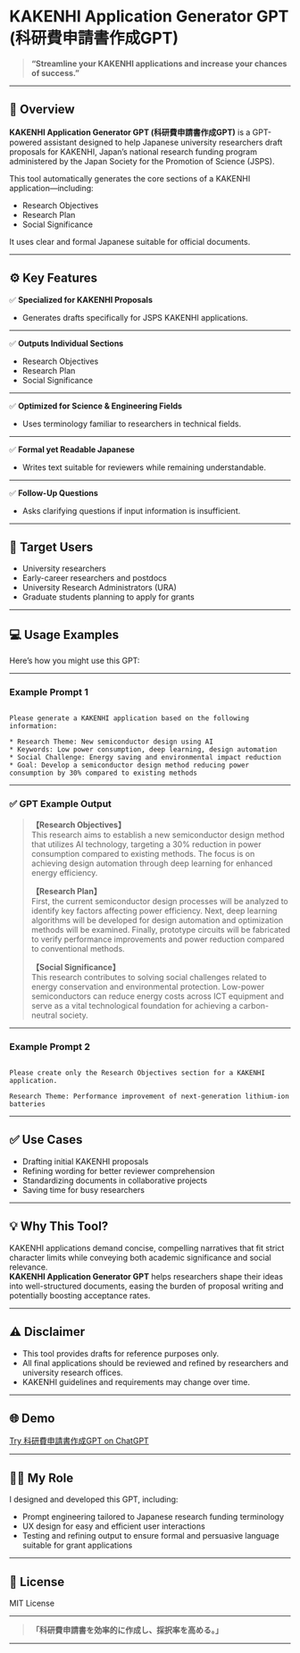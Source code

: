 # KAKENHI Application Generator GPT (科研費申請書作成GPT)

> **“Streamline your KAKENHI applications and increase your chances of success.”**

---

## 📌 Overview

**KAKENHI Application Generator GPT (科研費申請書作成GPT)** is a GPT-powered assistant designed to help Japanese university researchers draft proposals for KAKENHI, Japan’s national research funding program administered by the Japan Society for the Promotion of Science (JSPS).

This tool automatically generates the core sections of a KAKENHI application—including:

- Research Objectives
- Research Plan
- Social Significance

It uses clear and formal Japanese suitable for official documents.

---

## ⚙️ Key Features

✅ **Specialized for KAKENHI Proposals**

- Generates drafts specifically for JSPS KAKENHI applications.

---

✅ **Outputs Individual Sections**

- Research Objectives
- Research Plan
- Social Significance

---

✅ **Optimized for Science & Engineering Fields**

- Uses terminology familiar to researchers in technical fields.

---

✅ **Formal yet Readable Japanese**

- Writes text suitable for reviewers while remaining understandable.

---

✅ **Follow-Up Questions**

- Asks clarifying questions if input information is insufficient.

---

## 🎯 Target Users

- University researchers
- Early-career researchers and postdocs
- University Research Administrators (URA)
- Graduate students planning to apply for grants

---

## 💻 Usage Examples

Here’s how you might use this GPT:

---

### Example Prompt 1

```

Please generate a KAKENHI application based on the following information:

* Research Theme: New semiconductor design using AI
* Keywords: Low power consumption, deep learning, design automation
* Social Challenge: Energy saving and environmental impact reduction
* Goal: Develop a semiconductor design method reducing power consumption by 30% compared to existing methods

```

---

### ✅ GPT Example Output

> **【Research Objectives】**  
> This research aims to establish a new semiconductor design method that utilizes AI technology, targeting a 30% reduction in power consumption compared to existing methods. The focus is on achieving design automation through deep learning for enhanced energy efficiency.  
>  
> **【Research Plan】**  
> First, the current semiconductor design processes will be analyzed to identify key factors affecting power efficiency. Next, deep learning algorithms will be developed for design automation and optimization methods will be examined. Finally, prototype circuits will be fabricated to verify performance improvements and power reduction compared to conventional methods.  
>  
> **【Social Significance】**  
> This research contributes to solving social challenges related to energy conservation and environmental protection. Low-power semiconductors can reduce energy costs across ICT equipment and serve as a vital technological foundation for achieving a carbon-neutral society.

---

### Example Prompt 2

```

Please create only the Research Objectives section for a KAKENHI application.

Research Theme: Performance improvement of next-generation lithium-ion batteries

```

---

## ✅ Use Cases

- Drafting initial KAKENHI proposals
- Refining wording for better reviewer comprehension
- Standardizing documents in collaborative projects
- Saving time for busy researchers

---

## 💡 Why This Tool?

KAKENHI applications demand concise, compelling narratives that fit strict character limits while conveying both academic significance and social relevance.  
**KAKENHI Application Generator GPT** helps researchers shape their ideas into well-structured documents, easing the burden of proposal writing and potentially boosting acceptance rates.

---

## ⚠️ Disclaimer

- This tool provides drafts for reference purposes only.
- All final applications should be reviewed and refined by researchers and university research offices.
- KAKENHI guidelines and requirements may change over time.

---

## 🌐 Demo

[Try 科研費申請書作成GPT on ChatGPT](https://chatgpt.com/g/g-6871b432eb8081919521342d15aa3cfb-yan-jiu-ji-hua-shu-asisutantogpt)

---

## 👨‍💻 My Role

I designed and developed this GPT, including:

- Prompt engineering tailored to Japanese research funding terminology
- UX design for easy and efficient user interactions
- Testing and refining output to ensure formal and persuasive language suitable for grant applications

---

## 📄 License

MIT License

---

> **「科研費申請書を効率的に作成し、採択率を高める。」**

---
